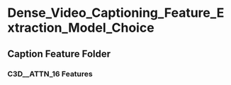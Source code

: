 # Dense_Video_Captioning_Feature_Extraction_Model_Choice
## Caption Feature Folder
### C3D__ATTN_16 Features
